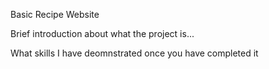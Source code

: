 Basic Recipe Website

Brief introduction about what the project is...

What skills I have deomnstrated once you have completed it